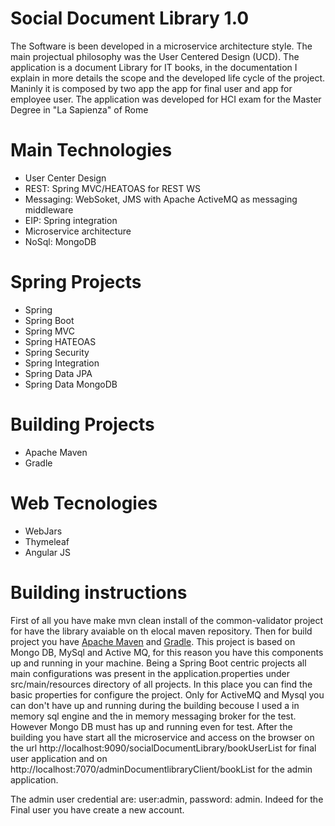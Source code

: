 # Social Document Library 1.0

The Software is been developed in a microservice architecture style.
The main projectual philosophy was the User Centered Design (UCD).
The application is a document Library for IT books, in the documentation I explain in more details the scope and the 
developed life cycle of the project. Maninly it is composed by two app the app for final user and app for employee user.
The application was developed for HCI exam for the Master Degree in "La Sapienza" of Rome

# Main Technologies 
<ul>
    <li>User Center Design</li>
    <li>REST: Spring MVC/HEATOAS for REST WS </li> 
    <li>Messaging: WebSoket, JMS with Apache ActiveMQ as messaging middleware</li>
    <li>EIP: Spring integration</li>
    <li>Microservice architecture</li>
    <li>NoSql: MongoDB</li>
</ul>

# Spring Projects
<ul>
    <li>Spring</li> 
    <li>Spring Boot</li>
    <li>Spring MVC</li>    
    <li>Spring HATEOAS</li> 
    <li>Spring Security</li>
    <li>Spring Integration</li>
    <li>Spring Data JPA</li>
    <li>Spring Data MongoDB</li>
</ul>

# Building Projects
<ul>
    <li>Apache Maven</li> 
    <li>Gradle</li>
</ul>

# Web Tecnologies
<ul>
    <li>WebJars</li>
    <li>Thymeleaf</li> 
    <li>Angular JS</li>
</ul>

# Building instructions
First of all you have make mvn clean install of the common-validator project for have the library avaiable on th elocal maven repository.
Then for build project you have <a href="https://maven.apache.org/">Apache Maven</a> and <a href="http://gradle.org/">Gradle</a>.
This project is based on Mongo DB, MySql and Active MQ, for this reason you have this components up and running in your machine.
Being a Spring Boot centric projects all main configurations was present in the application.properties under src/main/resources directory of all projects.
In this place you can find the basic properties for configure the project. Only for ActiveMQ and Mysql you can don't have up and running during the building becouse I used a in memory sql engine and 
the in memory messaging broker for the test. However Mongo DB must has up and running even for test.
After the building you have start all the microservice and access on the browser on the url http://localhost:9090/socialDocumentLibrary/bookUserList for final user application 
and on http://localhost:7070/adminDocumentlibraryClient/bookList for the admin application.

The admin user credential are: user:admin, password: admin. Indeed for the Final user you have create a new account.
